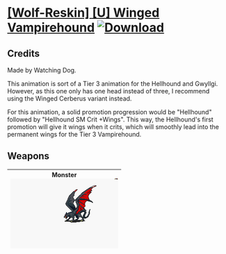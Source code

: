 # [\[Wolf-Reskin\] \[U\] Winged Vampirehound](./) [![Download](https://img.shields.io/badge/Download-%5BWolf--Reskin%5D%20%5BU%5D%20Winged%20Vampirehound-red)](https://minhaskamal.github.io/DownGit/#/home?url=https://github.com/Klokinator/FE-Repo/tree/main/Battle%20Animations/Monsters%20-%20Basic%20Types/%5BWolf-Reskin%5D%20%5BU%5D%20Winged%20Vampirehound)
## Credits

Made by Watching Dog.

This animation is sort of a Tier 3 animation for the Hellhound and Gwyllgi. However, as this one only has one head instead of three, I recommend using the Winged Cerberus variant instead.

For this animation, a solid promotion progression would be "Hellhound" followed by "Hellhound SM Crit +Wings". This way, the Hellhound's first promotion will give it wings when it crits, which will smoothly lead into the permanent wings for the Tier 3 Vampirehound.

## Weapons

| <b>Monster</b><br/><img alt="Monster animation" src="./8.%20Monster/Monster.gif"/> |
| :---: |

